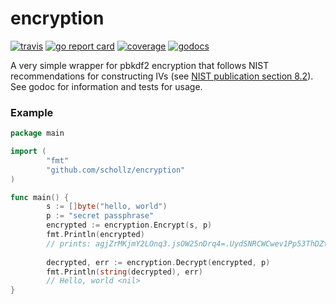 # encryption

[![travis](https://travis-ci.org/schollz/encryption.svg?branch=master)](https://travis-ci.org/schollz/encryption) 
[![go report card](https://goreportcard.com/badge/github.com/schollz/encryption)](https://goreportcard.com/report/github.com/schollz/encryption) 
[![coverage](https://img.shields.io/badge/coverage-85%25-brightgreen.svg)](https://gocover.io/github.com/schollz/encryption)
[![godocs](https://godoc.org/github.com/schollz/encryption?status.svg)](https://godoc.org/github.com/schollz/encryption) 

A very simple wrapper for pbkdf2 encryption that follows NIST recommendations for constructing IVs (see [NIST publication section 8.2](http://nvlpubs.nist.gov/nistpubs/Legacy/SP/nistspecialpublication800-38d.pdf
)). See godoc for information and tests for usage.

### Example

```go
package main

import (
        "fmt"
        "github.com/schollz/encryption"
)

func main() {
        s := []byte("hello, world")
        p := "secret passphrase"
        encrypted := encryption.Encrypt(s, p)
        fmt.Println(encrypted)
        // prints: agjZrMKjmY2LOnq3.jsOW25nDrq4=.UydSNRCWCwev1Pp53ThDZtUZkJoDuFBt81aZTA==
        
        decrypted, err := encryption.Decrypt(encrypted, p)
        fmt.Println(string(decrypted), err)
        // Hello, world <nil>
}
```
